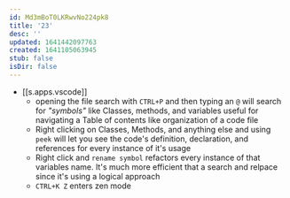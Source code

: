 ```yaml
---
id: Md3mBoT0LKRwvNo224pk8
title: '23'
desc: ''
updated: 1641442097763
created: 1641105063945
stub: false
isDir: false
---
```


- [[s.apps.vscode]]
  - opening the file search with `CTRL+P` and then typing an `@` will search for _"symbols"_ like Classes, methods, and variables useful for navigating a Table of contents like organization of a code file
  - Right clicking on Classes, Methods, and anything else and using `peek` will let you see the code's definition, declaration, and references for every instance of it's usage
  - Right click and `rename symbol` refactors every instance of that variables name. It's much more efficient that a search and relpace since it's using a logical approach
  - `CTRL+K Z` enters zen mode


